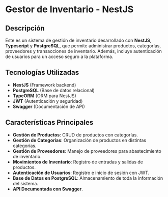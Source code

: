 # Gestor de Inventario - NestJS

## Descripción
Este es un sistema de gestión de inventario desarrollado con **NestJS**, **Typescript** y **PostgreSQL**, que permite administrar productos, categorías, proveedores y transacciones de inventario. Además, incluye autenticación de usuarios para un acceso seguro a la plataforma.

## Tecnologías Utilizadas
- **NestJS** (Framework backend)
- **PostgreSQL** (Base de datos relacional)
- **TypeORM** (ORM para NestJS)
- **JWT** (Autenticación y seguridad)
- **Swagger** (Documentación de API)

## Características Principales
- **Gestión de Productos**: CRUD de productos con categorías.
- **Gestión de Categorías**: Organización de productos en distintas categorías.
- **Gestión de Proveedores**: Manejo de proveedores para abastecimiento de inventario.
- **Movimientos de Inventario**: Registro de entradas y salidas de productos.
- **Autenticación de Usuarios**: Registro e inicio de sesión con JWT.
- **Base de Datos en PostgreSQL**: Almacenamiento de toda la información del sistema.
- **API Documentada con Swagger**.

